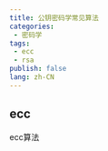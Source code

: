 ```yaml
---
title: 公钥密码学常见算法
categories:
 - 密码学
tags:
 - ecc
 - rsa
publish: false
lang: zh-CN
---
```


## ecc

ecc算法

